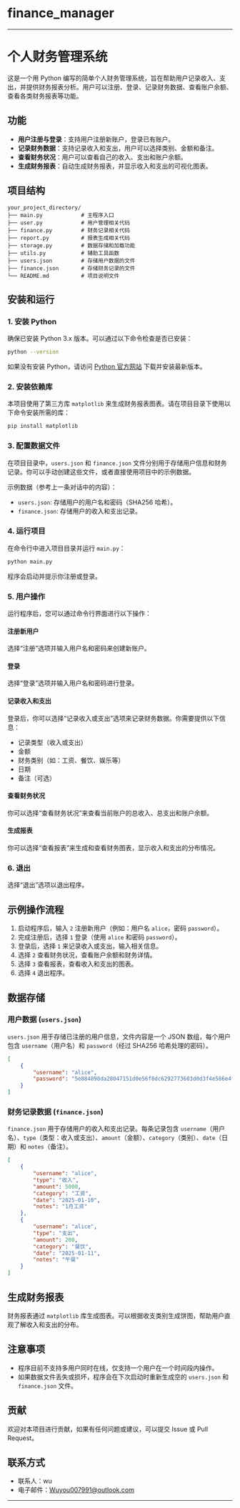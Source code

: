 # finance_manager

---

# 个人财务管理系统

这是一个用 Python 编写的简单个人财务管理系统，旨在帮助用户记录收入、支出，并提供财务报表分析。用户可以注册、登录、记录财务数据、查看账户余额、查看各类财务报表等功能。

## 功能

- **用户注册与登录**：支持用户注册新账户，登录已有账户。
- **记录财务数据**：支持记录收入和支出，用户可以选择类别、金额和备注。
- **查看财务状况**：用户可以查看自己的收入、支出和账户余额。
- **生成财务报表**：自动生成财务报表，并显示收入和支出的可视化图表。

## 项目结构

```
your_project_directory/
├── main.py            # 主程序入口
├── user.py            # 用户管理相关代码
├── finance.py         # 财务记录相关代码
├── report.py          # 报表生成相关代码
├── storage.py         # 数据存储和加载功能
├── utils.py           # 辅助工具函数
├── users.json         # 存储用户数据的文件
├── finance.json       # 存储财务记录的文件
└── README.md          # 项目说明文件
```

## 安装和运行

### 1. 安装 Python

确保已安装 Python 3.x 版本。可以通过以下命令检查是否已安装：

```bash
python --version
```

如果没有安装 Python，请访问 [Python 官方网站](https://www.python.org/downloads/) 下载并安装最新版本。

### 2. 安装依赖库

本项目使用了第三方库 `matplotlib` 来生成财务报表图表。请在项目目录下使用以下命令安装所需的库：

```bash
pip install matplotlib
```

### 3. 配置数据文件

在项目目录中，`users.json` 和 `finance.json` 文件分别用于存储用户信息和财务记录。你可以手动创建这些文件，或者直接使用项目中的示例数据。

示例数据（参考上一条对话中的内容）：

- `users.json`: 存储用户的用户名和密码（SHA256 哈希）。
- `finance.json`: 存储用户的收入和支出记录。

### 4. 运行项目

在命令行中进入项目目录并运行 `main.py`：

```bash
python main.py
```

程序会启动并提示你注册或登录。

### 5. 用户操作

运行程序后，您可以通过命令行界面进行以下操作：

#### 注册新用户

选择“注册”选项并输入用户名和密码来创建新账户。

#### 登录

选择“登录”选项并输入用户名和密码进行登录。

#### 记录收入和支出

登录后，你可以选择“记录收入或支出”选项来记录财务数据。你需要提供以下信息：
- 记录类型（收入或支出）
- 金额
- 财务类别（如：工资、餐饮、娱乐等）
- 日期
- 备注（可选）

#### 查看财务状况

你可以选择“查看财务状况”来查看当前账户的总收入、总支出和账户余额。

#### 生成报表

你可以选择“查看报表”来生成和查看财务图表，显示收入和支出的分布情况。

### 6. 退出

选择“退出”选项以退出程序。

## 示例操作流程

1. 启动程序后，输入 `2` 注册新用户（例如：用户名 `alice`，密码 `password`）。
2. 完成注册后，选择 `1` 登录（使用 `alice` 和密码 `password`）。
3. 登录后，选择 `1` 来记录收入或支出，输入相关信息。
4. 选择 `2` 查看财务状况，查看账户余额和财务详情。
5. 选择 `3` 查看报表，查看收入和支出的图表。
6. 选择 `4` 退出程序。

## 数据存储

### 用户数据 (`users.json`)

`users.json` 用于存储已注册的用户信息，文件内容是一个 JSON 数组，每个用户包含 `username`（用户名）和 `password`（经过 SHA256 哈希处理的密码）。

```json
[
    {
        "username": "alice",
        "password": "5e884898da28047151d0e56f8dc6292773603d0d3f4e586e4f5d9f29b1b5e9e5"
    }
]
```

### 财务记录数据 (`finance.json`)

`finance.json` 用于存储用户的收入和支出记录。每条记录包含 `username`（用户名）、`type`（类型：收入或支出）、`amount`（金额）、`category`（类别）、`date`（日期）和 `notes`（备注）。

```json
[
    {
        "username": "alice",
        "type": "收入",
        "amount": 5000,
        "category": "工资",
        "date": "2025-01-10",
        "notes": "1月工资"
    },
    {
        "username": "alice",
        "type": "支出",
        "amount": 200,
        "category": "餐饮",
        "date": "2025-01-11",
        "notes": "午餐"
    }
]
```

## 生成财务报表

财务报表通过 `matplotlib` 库生成图表。可以根据收支类别生成饼图，帮助用户直观了解收入和支出的分布。

## 注意事项

- 程序目前不支持多用户同时在线，仅支持一个用户在一个时间段内操作。
- 如果数据文件丢失或损坏，程序会在下次启动时重新生成空的 `users.json` 和 `finance.json` 文件。

## 贡献

欢迎对本项目进行贡献，如果有任何问题或建议，可以提交 Issue 或 Pull Request。

## 联系方式

- 联系人：wu
- 电子邮件：Wuyou007991@outlook.com

---
